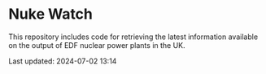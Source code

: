 # Nuke Watch

This repository includes code for retrieving the latest information available on the output of EDF nuclear power plants in the UK.

Last updated: 2024-07-02 13:14